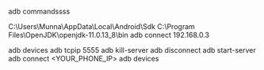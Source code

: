 
adb commandssss

C:\Users\Munna\AppData\Local\Android\Sdk
C:\Program Files\OpenJDK\openjdk-11.0.13_8\bin
adb connect 192.168.0.3

adb devices
adb tcpip 5555
adb kill-server
adb disconnect
adb start-server
adb connect <YOUR_PHONE_IP>
adb devices
